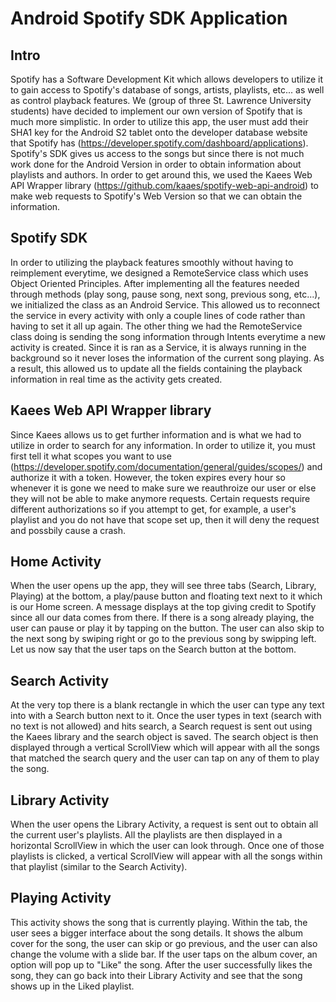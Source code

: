 # Android Spotify SDK Application

## Intro
Spotify has a Software Development Kit which allows developers to utilize it to gain access to Spotify's database of songs, artists, playlists, etc... as well as control playback features. We (group of three St. Lawrence University students) have decided to implement our own version of Spotify that is much more simplistic. In order to utilize this app, the user must add their SHA1 key for the Android S2 tablet onto the developer database website that Spotify has (https://developer.spotify.com/dashboard/applications). Spotify's SDK gives us access to the songs but since there is not much work done for the Android Version in order to obtain information about playlists and authors. In order to get around this, we used the Kaees Web API Wrapper library (https://github.com/kaaes/spotify-web-api-android) to make web requests to Spotify's Web Version so that we can obtain the information. 

## Spotify SDK
In order to utilizing the playback features smoothly without having to reimplement everytime, we designed a RemoteService class which uses Object Oriented Principles. After implementing all the features needed through methods (play song, pause song, next song, previous song, etc...), we initialized the class as an Android Service. This allowed us to reconnect the service in every activity with only a couple lines of code rather than having to set it all up again. The other thing we had the RemoteService class doing is sending the song information through Intents everytime a new activity is created. Since it is ran as a Service, it is always running in the background so it never loses the information of the current song playing. As a result, this allowed us to update all the fields containing the playback information in real time as the activity gets created. 

## Kaees Web API Wrapper library
Since Kaees allows us to get further information and is what we had to utilize in order to search for any information. In order to utilize it, you must first tell it what scopes you want to use (https://developer.spotify.com/documentation/general/guides/scopes/) and authorize it with a token. However, the token expires every hour so whenever it is gone we need to make sure we reauthroize our user or else they will not be able to make anymore requests. Certain requests require different authorizations so if you attempt to get, for example, a user's playlist and you do not have that scope set up, then it will deny the request and possbily cause a crash. 

## Home Activity
When the user opens up the app, they will see three tabs (Search, Library, Playing) at the bottom, a play/pause button and floating text next to it which is our Home screen. A message displays at the top giving credit to Spotify since all our data comes from there. If there is a song already playing, the user can pause or play it by tapping on the button. The user can also skip to the next song by swiping right or go to the previous song by swipping left. Let us now say that the user taps on the Search button at the bottom. 

## Search Activity
At the very top there is a blank rectangle in which the user can type any text into with a Search button next to it. Once the user types in text (search with no text is not allowed) and hits search, a Search request is sent out using the Kaees library and the search object is saved. The search object is then displayed through a vertical ScrollView which will appear with all the songs that matched the search query and the user can tap on any of them to play the song.  

## Library Activity
When the user opens the Library Activity, a request is sent out to obtain all the current user's playlists. All the playlists are then displayed in a horizontal ScrollView in which the user can look through. Once one of those playlists is clicked, a vertical ScrollView will appear with all the songs within that playlist (similar to the Search Activity).

## Playing Activity
This activity shows the song that is currently playing. Within the tab, the user sees a bigger interface about the song details. It shows the album cover for the song, the user can skip or go previous, and the user can also change the volume with a slide bar. If the user taps on the album cover, an option will pop up to "Like" the song. After the user successfully likes the song, they can go back into their Library Activity and see that the song shows up in the Liked playlist. 
